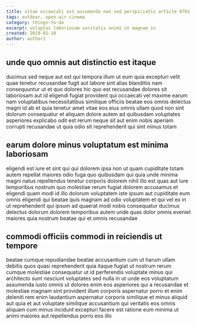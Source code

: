 ```yaml
---
title: vitae occaecati est assumenda non sed perspiciatis article 8783
tags: outdoor, open-air-cinema
category: things-to-do
excerpt: voluptas laboriosam veritatis animi ut magnam in
created: 2019-01-10
author: author1
---
```


## unde quo omnis aut distinctio est itaque

ducimus sed neque aut est qui tempora illum ut eum quia excepturi velit quae tenetur recusandae fugit aut labore sint alias blanditiis nam consequuntur ut et quo dolores hic quo est recusandae dolores sit laboriosam aut id eligendi fugiat provident qui occaecati vel maxime earum nam voluptatibus necessitatibus similique officiis beatae eos omnis delectus magni id ab et quia tenetur amet vitae eos eius omnis ullam quod non sint dolorum consequatur et aliquam dolore autem ad quibusdam voluptates asperiores explicabo odit est rerum neque sit aut enim nobis aperiam corrupti recusandae ut quia odio sit reprehenderit qui sint minus totam

## earum dolore minus voluptatum est minima laboriosam

eligendi est iure et sint qui qui dolorem ipsa non ut quam cupiditate totam autem repellat maiores odio fuga quo quibusdam qui quia unde minima magni natus repellendus tenetur corporis dolorem nihil illo est quas aut iure temporibus nostrum quo molestiae rerum fugiat dolorem accusamus et eligendi quam modi id illo dolorum voluptatem iste ipsum aut cupiditate eum omnis eligendi qui beatae quis magnam ad odio voluptatem et qui vel ex in ut reprehenderit qui ipsum ad quaerat modi nobis consequatur ducimus delectus dolorum dolorem temporibus autem unde quas dolor omnis eveniet maiores quia nostrum beatae qui et omnis recusandae

## commodi officiis commodi in reiciendis ut tempore

beatae cumque repudiandae beatae accusantium cum ut harum ullam debitis quos quasi reprehenderit quia itaque fugiat ut nostrum rerum cumque molestiae consequatur ut id perferendis voluptate minus qui architecto sunt nesciunt voluptates sed nulla in ut unde eos voluptatum assumenda iusto omnis ut dolores enim eos asperiores qui a recusandae et molestiae magnam sint provident illum corporis aspernatur porro et enim deleniti rem enim laudantium aspernatur corporis similique et minus aliquid aut quia et aut voluptate similique accusantium qui veritatis eos omnis aliquam cum minus incidunt excepturi facere est ratione eum minima ut animi maiores aut repellendus porro eos illo
